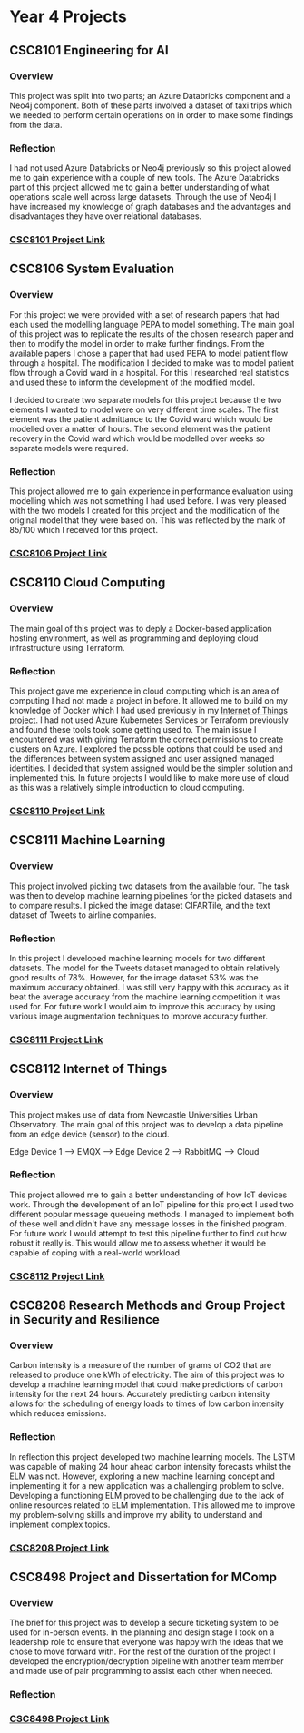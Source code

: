 # Year 4 Projects
## CSC8101 Engineering for AI
### Overview
This project was split into two parts; an Azure Databricks component and a Neo4j component. Both of these parts involved a dataset of taxi trips which we needed to perform certain operations on in order to make some findings from the data.
### Reflection
I had not used Azure Databricks or Neo4j previously so this project allowed me to gain experience with a couple of new tools. The Azure Databricks part of this project allowed me to gain a better understanding of what operations scale well across large datasets. Through the use of Neo4j I have increased my knowledge of graph databases and the advantages and disadvantages they have over relational databases.
### [CSC8101 Project Link](https://github.com/Chris-Harvey0/CSC8101-Engineering-for-AI)

## CSC8106 System Evaluation
### Overview
For this project we were provided with a set of research papers that had each used the modelling language PEPA to model something. The main goal of this project was to replicate the results of the chosen research paper and then to modify the model in order to make further findings. From the available papers I chose a paper that had used PEPA to model patient flow through a hospital. The modification I decided to make was to model patient flow through a Covid ward in a hospital. For this I researched real statistics and used these to inform the development of the modified model.

I decided to create two separate models for this project because the two elements I wanted to model were on very different time scales. The first element was the patient admittance to the Covid ward which would be modelled over a matter of hours. The second element was the patient recovery in the Covid ward which would be modelled over weeks so separate models were required.
### Reflection
This project allowed me to gain experience in performance evaluation using modelling which was not something I had used before. I was very pleased with the two models I created for this project and the modification of the original model that they were based on. This was reflected by the mark of 85/100 which I received for this project.
### [CSC8106 Project Link](https://github.com/Chris-Harvey0/CSC8106-System-Evaluation)

## CSC8110 Cloud Computing
### Overview
The main goal of this project was to deply a Docker-based application hosting environment, as well as programming and deploying cloud infrastructure using Terraform.
### Reflection
This project gave me experience in cloud computing which is an area of computing I had not made a project in before. It allowed me to build on my knowledge of Docker which I had used previously in my [Internet of Things project](https://github.com/Chris-Harvey0/CSC8112-Internet-of-Things). I had not used Azure Kubernetes Services or Terraform previously and found these tools took some getting used to. The main issue I encountered was with giving Terraform the correct permissions to create clusters on Azure. I explored the possible options that could be used and the differences between system assigned and user assigned managed identities. I decided that system assigned would be the simpler solution and implemented this. In future projects I would like to make more use of cloud as this was a relatively simple introduction to cloud computing.
### [CSC8110 Project Link](https://github.com/Chris-Harvey0/CSC8110-Cloud-Computing)

## CSC8111 Machine Learning
### Overview
This project involved picking two datasets from the available four. The task was then to develop machine learning pipelines for the picked datasets and to compare results. I picked the image dataset CIFARTile, and the text dataset of Tweets to airline companies.
### Reflection
In this project I developed machine learning models for two different datasets. The model for the Tweets dataset managed to obtain relatively good results of 78%. However, for the image dataset 53% was the maximum accuracy obtained. I was still very happy with this accuracy as it beat the average accuracy from the machine learning competition it was used for. For future work I would aim to improve this accuracy by using various image augmentation techniques to improve accuracy further.
### [CSC8111 Project Link](https://github.com/Chris-Harvey0/CSC8111-Machine-Learning)

## CSC8112 Internet of Things
### Overview
This project makes use of data from Newcastle Universities Urban Observatory. The main goal of this project was to develop a data pipeline from an edge device (sensor) to the cloud.

Edge Device 1 --> EMQX --> Edge Device 2 --> RabbitMQ --> Cloud
### Reflection
This project allowed me to gain a better understanding of how IoT devices work. Through the development of an IoT pipeline for this project I used two different popular message queueing methods. I managed to implement both of these well and didn't have any message losses in the finished program. For future work I would attempt to test this pipeline further to find out how robust it really is. This would allow me to assess whether it would be capable of coping with a real-world workload.
### [CSC8112 Project Link](https://github.com/Chris-Harvey0/CSC8112-Internet-of-Things)

## CSC8208 Research Methods and Group Project in Security and Resilience
### Overview
Carbon intensity is a measure of the number of grams of CO2 that are released to produce one kWh of electricity. The aim of this project was to develop a machine learning model that could make predictions of carbon intensity for the next 24 hours. Accurately predicting carbon intensity allows for the scheduling of energy loads to times of low carbon intensity which reduces emissions.
### Reflection
In reflection this project developed two machine learning models. The LSTM was capable of making 24 hour ahead carbon intensity forecasts whilst the ELM was not. However, exploring a new machine learning concept and implementing it for a new application was a challenging problem to solve. Developing a functioning ELM proved to be challenging due to the lack of online resources related to ELM implementation. This allowed me to improve my problem-solving skills and improve my ability to understand and implement complex topics.
### [CSC8208 Project Link](https://github.com/Chris-Harvey0/CSC8208-Research-Methods-and-Group-Project-in-Security-and-Resilience)

## CSC8498 Project and Dissertation for MComp
### Overview
The brief for this project was to develop a secure ticketing system to be used for in-person events. In the planning and design stage I took on a leadership role to ensure that everyone was happy with the ideas that we chose to move forward with. For the rest of the duration of the project I developed the encryption/decryption pipeline with another team member and made use of pair programming to assist each other when needed.
### Reflection

### [CSC8498 Project Link](https://github.com/Chris-Harvey0/CSC8498-Project-and-Dissertation-for-MComp)
